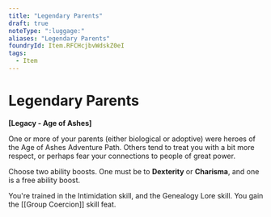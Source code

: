 ```yaml
---
title: "Legendary Parents"
draft: true
noteType: ":luggage:"
aliases: "Legendary Parents"
foundryId: Item.RFCHcjbvWdskZ0eI
tags:
  - Item
---
```


# Legendary Parents

**\[Legacy - Age of Ashes\]**

One or more of your parents (either biological or adoptive) were heroes of the Age of Ashes Adventure Path. Others tend to treat you with a bit more respect, or perhaps fear your connections to people of great power.

Choose two ability boosts. One must be to **Dexterity** or **Charisma**, and one is a free ability boost.

You're trained in the Intimidation skill, and the Genealogy Lore skill. You gain the [[Group Coercion]] skill feat.
